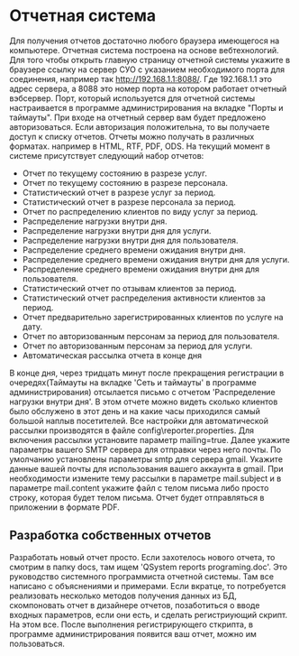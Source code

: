# Отчетная система #



Для получения отчетов достаточно любого браузера имеющегося на компьютере. Отчетная система построена на основе вебтехнологий. Для того чтобы открыть главную страницу отчетной системы укажите в браузере ссылку на сервер СУО с указанием необходимого порта для соединения, например так http://192.168.1.1:8088/. Где 192.168.1.1 это адрес сервера, а 8088 это номер порта на котором работает отчетный вэбсервер. Порт, который используется для отчетной системы настраивается в программе администрирования на вкладке "Порты и таймауты". При входе на отчетный сервер вам будет предложено авторизоваться. Если авторизация положительна, то вы получаете доступ к списку отчетов. Отчеты можно получать в различных форматах. например в HTML, RTF, PDF, ODS. На текущий момент в системе присутствует следующий набор отчетов:

  * Отчет по текущему состоянию в разрезе услуг.
  * Отчет по текущему состоянию в разрезе персонала.
  * Статистический отчет в разрезе услуг за период.
  * Статистический отчет в разрезе персонала за период.
  * Отчет по распределению клиентов по виду услуг за период.
  * Распределение нагрузки внутри дня.
  * Распределение нагрузки внутри дня для услуги.
  * Распределение нагрузки внутри дня для пользователя.
  * Распределение среднего времени ожидания внутри дня.
  * Распределение среднего времени ожидания внутри дня для услуги.
  * Распределение среднего времени ожидания внутри дня для пользователя.
  * Статистический отчет по отзывам клиентов за период.
  * Статистический отчет распределения активности клиентов за период.
  * Отчет предварительно зарегистрированных клиентов по услуге на дату.
  * Отчет по авторизованным персонам за период для пользователя.
  * Отчет по авторизованным персонам за период для услуги.
  * Автоматическая рассылка отчета в конце дня

В конце дня, через тридцать минут после прекращения регистрации в  очередях(Таймауты на вкладке 'Сеть и таймауты' в программе администрирования) отсылается письмо с отчетом 'Распределение нагрузки внутри дня'. В этом отчете можно видеть сколько клиентов было обслужено в этот день и на какие часы приходился самый большой наплыв посетителей. Все настройки для автоматической рассылки производятся в файле config\reporter.properties. Для включения рассылки установите параметр mailing=true. Далее укажите параметры вашего SMTP сервера для отправки через него почты. По умолчанию установлены параметры smtp для сервера gmail. Укажите данные вашей почты для использования вашего аккаунта в gmail. При необходимости измените тему рассылки в параметре mail.subject и в параметре mail.content укажите файл с телом письма либо просто строку, которая будет телом письма. Отчет будет отправляться в приложении в формате PDF.

## Разработка собственных отчетов ##

Разработать новый отчет просто. Если захотелось нового отчета, то смотрим в папку docs, там ищем 'QSystem reports programing.doc'. Это руководство системного программиста отчетной системы. Там все написано с объяснениями и примерами. Если вкратце, то потребуется реализовать несколько методов получения данных из БД, скомпоновать отчет в дизайнере отчетов, позаботиться о вводе входных параметров, если они есть, и сделать регистриующий скрипт. На этом все. После выполнения регистрирующего сткрипта, в программе администрирования появится ваш отчет, можно им пользоваться.